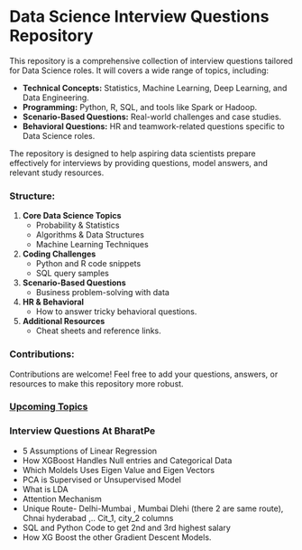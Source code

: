 # Data Science Interview Questions Repository

This repository is a comprehensive collection of interview questions tailored for Data Science roles. It will covers a wide range of topics, including:

- **Technical Concepts:** Statistics, Machine Learning, Deep Learning, and Data Engineering.
- **Programming:** Python, R, SQL, and tools like Spark or Hadoop.
- **Scenario-Based Questions:** Real-world challenges and case studies.
- **Behavioral Questions:** HR and teamwork-related questions specific to Data Science roles.

The repository is designed to help aspiring data scientists prepare effectively for interviews by providing questions, model answers, and relevant study resources.

### Structure:
1. **Core Data Science Topics**
   - Probability & Statistics
   - Algorithms & Data Structures
   - Machine Learning Techniques
2. **Coding Challenges**
   - Python and R code snippets
   - SQL query samples
3. **Scenario-Based Questions**
   - Business problem-solving with data
4. **HR & Behavioral**
   - How to answer tricky behavioral questions.
5. **Additional Resources**
   - Cheat sheets and reference links.

### Contributions:
Contributions are welcome! Feel free to add your questions, answers, or resources to make this repository more robust.

### [Upcoming Topics](https://github.com/GeetikaSh/Data-Science-Interview-Practice/blob/main/To%20Do%20Topics.md)

### Interview Questions At BharatPe
- 5 Assumptions of Linear Regression
- How XGBoost Handles Null entries and Categorical Data
- Which Moldels Uses Eigen Value and Eigen Vectors
- PCA is Supervised or Unsupervised Model
- What is LDA
- Attention Mechanism
- Unique Route- Delhi-Mumbai ,  Mumbai Dlehi (there 2 are same route), Chnai hyderabad ,.. Cit_1, city_2 columns
- SQL and Python Code to get 2nd and 3rd highest salary
- How XG Boost the other Gradient Descent Models.
